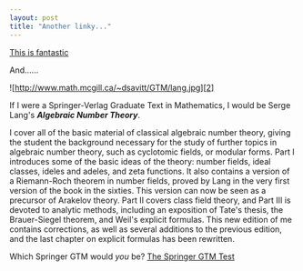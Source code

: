 ```yaml
---
layout: post
title: "Another linky..."
---
```

[This is fantastic][1]

And......

![http://www.math.mcgill.ca/~dsavitt/GTM/lang.jpg][2]

If I were a Springer-Verlag Graduate Text in Mathematics, I would be Serge
Lang's **_Algebraic Number Theory_**.

I cover all of the basic material of classical algebraic number theory, giving
the student the background necessary for the study of further topics in
algebraic number theory, such as cyclotomic fields, or modular forms. Part I
introduces some of the basic ideas of the theory: number fields, ideal
classes, ideles and adeles, and zeta functions. It also contains a version of
a Riemann-Roch theorem in number fields, proved by Lang in the very first
version of the book in the sixties. This version can now be seen as a
precursor of Arakelov theory. Part II covers class field theory, and Part III
is devoted to analytic methods, including an exposition of Tate's thesis, the
Brauer-Siegel theorem, and Weil's explicit formulas. This new edition of me
contains corrections, as well as several additions to the previous edition,
and the last chapter on explicit formulas has been rewritten.

Which Springer GTM would _you_ be? [The Springer GTM Test][3]

   [1]: http://www.ibiblio.org/harris/500milemail.html

   [2]: http://www.math.mcgill.ca/~dsavitt/GTM/lang.jpg

   [3]: http://www.math.mcgill.ca/~dsavitt/GTM.html

